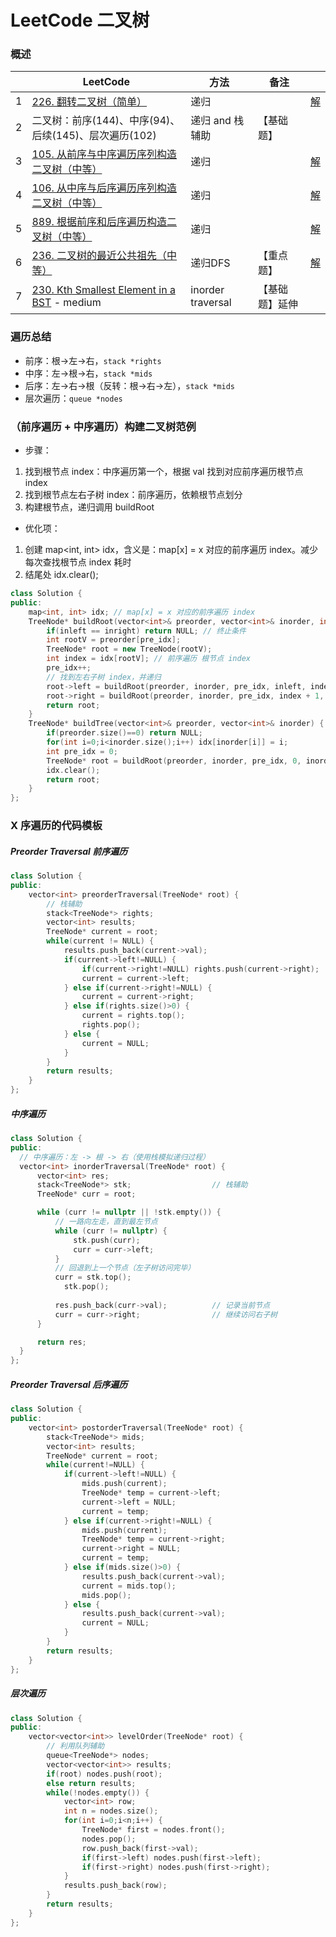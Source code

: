 # LeetCode 二叉树

### 概述

|      | LeetCode                                                     | 方法              | 备注           |                                                              |
| ---- | ------------------------------------------------------------ | ----------------- | -------------- | ------------------------------------------------------------ |
| 1    | [226. 翻转二叉树（简单）](https://leetcode-cn.com/problems/invert-binary-tree) | 递归              |                | [解](https://github.com/RickeyBoy/LeetCodeGists/blob/master/code/226InvertBinaryTree.md) |
| 2    | 二叉树：前序(144)、中序(94)、后续(145)、层次遍历(102)        | 递归 and 栈辅助   | 【基础题】     |                                                              |
| 3    | [105. 从前序与中序遍历序列构造二叉树（中等）](https://leetcode-cn.com/problems/construct-binary-tree-from-preorder-and-inorder-traversal/) | 递归              |                | [解](https://github.com/RickeyBoy/LeetCodeGists/blob/master/code/105ConstructBinaryTreefromPreorderandInorderTraversal.md) |
| 4    | [106. 从中序与后序遍历序列构造二叉树（中等）](https://leetcode-cn.com/problems/construct-binary-tree-from-inorder-and-postorder-traversal/) | 递归              |                | [解](https://github.com/RickeyBoy/LeetCodeGists/blob/master/code/106ConstructBinaryTreefromInorderandPostorderTraversal.md) |
| 5    | [889. 根据前序和后序遍历构造二叉树（中等）](https://leetcode-cn.com/problems/construct-binary-tree-from-preorder-and-postorder-traversal/) | 递归              |                | [解](https://github.com/RickeyBoy/LeetCodeGists/blob/master/code/889ConstructBinaryTreefromPreorderandPostorderTraversal.md) |
| 6    | [236. 二叉树的最近公共祖先（中等）](https://leetcode-cn.com/problems/lowest-common-ancestor-of-a-binary-tree/) | 递归DFS           | 【重点题】     | [解](https://github.com/RickeyBoy/LeetCodeGists/blob/master/code/236LowestCommonAncestorofaBinaryTree.md) |
| 7    | [230. Kth Smallest Element in a BST](https://github.com/RickeyBoy/LeetCodeGists/blob/master/code/230KthSmallestElementinaBST.md) - medium | inorder traversal | 【基础题】延伸 |                                                              |

### 遍历总结

- 前序：根→左→右，`stack *rights`
- 中序：左→根→右，`stack *mids`
- 后序：左→右→根（反转：根→右→左），`stack *mids`
- 层次遍历：`queue *nodes`

### （前序遍历 + 中序遍历）构建二叉树范例

- 步骤：

1. 找到根节点 index：中序遍历第一个，根据 val 找到对应前序遍历根节点 index
2. 找到根节点左右子树 index：前序遍历，依赖根节点划分
3. 构建根节点，递归调用 buildRoot

- 优化项：

1. 创建 map<int, int> idx，含义是：map[x] = x 对应的前序遍历 index。减少每次查找根节点 index 耗时
2. 结尾处 idx.clear();

```cpp
class Solution {
public:
    map<int, int> idx; // map[x] = x 对应的前序遍历 index
    TreeNode* buildRoot(vector<int>& preorder, vector<int>& inorder, int& pre_idx, int inleft, int inright) {
        if(inleft == inright) return NULL; // 终止条件
        int rootV = preorder[pre_idx]; 
        TreeNode* root = new TreeNode(rootV);
        int index = idx[rootV]; // 前序遍历 根节点 index
        pre_idx++;
        // 找到左右子树 index，并递归
        root->left = buildRoot(preorder, inorder, pre_idx, inleft, index);
        root->right = buildRoot(preorder, inorder, pre_idx, index + 1, inright);
        return root;
    }
    TreeNode* buildTree(vector<int>& preorder, vector<int>& inorder) {
        if(preorder.size()==0) return NULL;
        for(int i=0;i<inorder.size();i++) idx[inorder[i]] = i;
        int pre_idx = 0;
        TreeNode* root = buildRoot(preorder, inorder, pre_idx, 0, inorder.size());
        idx.clear();
        return root;
    }
};
```

### X 序遍历的代码模板

##### Preorder Traversal 前序遍历

```cpp
class Solution {
public:
    vector<int> preorderTraversal(TreeNode* root) {
        // 栈辅助
        stack<TreeNode*> rights;
        vector<int> results;
        TreeNode* current = root;
        while(current != NULL) {
            results.push_back(current->val);
            if(current->left!=NULL) {
                if(current->right!=NULL) rights.push(current->right);
                current = current->left;
            } else if(current->right!=NULL) {
                current = current->right;
            } else if(rights.size()>0) {
                current = rights.top();
                rights.pop();
            } else {
                current = NULL;
            }
        }
        return results;
    }
};
```

##### 中序遍历

```cpp
class Solution {
public:
  // 中序遍历：左 -> 根 -> 右（使用栈模拟递归过程）
  vector<int> inorderTraversal(TreeNode* root) {
      vector<int> res;
      stack<TreeNode*> stk;                  // 栈辅助
      TreeNode* curr = root;

      while (curr != nullptr || !stk.empty()) {
          // 一路向左走，直到最左节点
          while (curr != nullptr) {
              stk.push(curr);
              curr = curr->left;
          }
          // 回退到上一个节点（左子树访问完毕）
          curr = stk.top();
        	stk.pop();
        
          res.push_back(curr->val);          // 记录当前节点
          curr = curr->right;                // 继续访问右子树
      }

      return res;
  }
};
```

##### Preorder Traversal 后序遍历

```cpp
class Solution {
public:
    vector<int> postorderTraversal(TreeNode* root) {
        stack<TreeNode*> mids;
        vector<int> results;
        TreeNode* current = root;
        while(current!=NULL) {
            if(current->left!=NULL) {
                mids.push(current);
                TreeNode* temp = current->left;
                current->left = NULL;
                current = temp;
            } else if(current->right!=NULL) {
                mids.push(current);
                TreeNode* temp = current->right;
                current->right = NULL;
                current = temp;
            } else if(mids.size()>0) {
                results.push_back(current->val);
                current = mids.top();
                mids.pop();
            } else {
                results.push_back(current->val);
                current = NULL;
            }
        }
        return results;
    }
};
```

##### 层次遍历

```cpp
class Solution {
public:
    vector<vector<int>> levelOrder(TreeNode* root) {
        // 利用队列辅助
        queue<TreeNode*> nodes;
        vector<vector<int>> results;
        if(root) nodes.push(root);
        else return results;
        while(!nodes.empty()) {
            vector<int> row;
            int n = nodes.size();
            for(int i=0;i<n;i++) {
                TreeNode* first = nodes.front();
                nodes.pop();
                row.push_back(first->val);
                if(first->left) nodes.push(first->left);
                if(first->right) nodes.push(first->right);
            }
            results.push_back(row);
        }
        return results;
    }
};
```